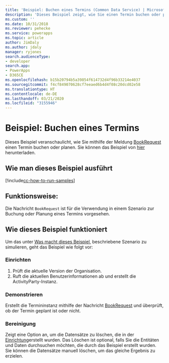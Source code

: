 ```yaml
---
title: 'Beispiel: Buchen eines Termins (Common Data Service) | Microsoft-Dokumentation'
description: 'Dieses Beispiel zeigt, wie Sie einen Termin buchen oder planen '
ms.custom: ''
ms.date: 10/31/2018
ms.reviewer: pehecke
ms.service: powerapps
ms.topic: article
author: JimDaly
ms.author: jdaly
manager: ryjones
search.audienceType:
- developer
search.app:
- PowerApps
- D365CE
ms.openlocfilehash: b15b20794b5a39854f614732d4f96b33214e4037
ms.sourcegitcommit: f4cf849070628cf7eeaed6b4d4f08c20dcd02e58
ms.translationtype: HT
ms.contentlocale: de-DE
ms.lasthandoff: 03/21/2020
ms.locfileid: "3155946"
---
```

# <a name="sample-book-an-appointment"></a>Beispiel: Buchen eines Termins

<!-- https://docs.microsoft.com/dynamics365/customer-engagement/developer/sample-book-appointment -->

Dieses Beispiel veranschaulicht, wie Sie mithilfe der Meldung [BookRequest](https://docs.microsoft.com/dotnet/api/microsoft.crm.sdk.messages.bookrequest?view=dynamics-general-ce-9) einen Termin buchen oder planen. Sie können das Beispiel von [hier](https://github.com/Microsoft/PowerApps-Samples/tree/master/cds/orgsvc/C%23/BookAppointment) herunterladen.

## <a name="how-to-run-this-sample"></a>Wie man dieses Beispiel ausführt

[!include[cc-how-to-run-samples](../../includes/cc-how-to-run-samples.md)]

## <a name="what-this-sample-does"></a>Funktionsweise:

Die Nachricht `BookRequest` ist für die Verwendung in einem Szenario zur Buchung oder Planung eines Termins vorgesehen.

## <a name="how-this-sample-works"></a>Wie dieses Beispiel funktioniert

Um das unter [Was macht dieses Beispiel](#what-this-sample-does), beschriebene Szenario zu simulieren, geht das Beispiel wie folgt vor:

### <a name="setup"></a>Einrichten

1. Prüft die aktuelle Version der Organisation.
1. Ruft die aktuellen Benutzerinformationen ab und erstellt die ActivityParty-Instanz.

### <a name="demonstrate"></a>Demonstrieren

Erstellt die Termininstanz mithilfe der Nachricht [BookRequest](https://docs.microsoft.com/dotnet/api/microsoft.crm.sdk.messages.bookrequest?view=dynamics-general-ce-9) und überprüft, ob der Termin geplant ist oder nicht.

### <a name="clean-up"></a>Bereinigung

Zeigt eine Option an, um die Datensätze zu löschen, die in der [Einrichtung](#setup)erstellt wurden. Das Löschen ist optional, falls Sie die Entitäten und Daten durchsuchen möchten, die durch das Beispiel erstellt wurden. Sie können die Datensätze manuell löschen, um das gleiche Ergebnis zu erzielen.
